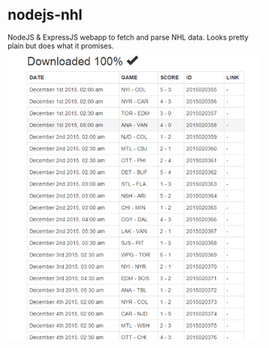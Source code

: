 # nodejs-nhl
NodeJS &amp; ExpressJS webapp to fetch and parse NHL data. Looks pretty plain but does what it promises.
![alt tag](https://github.com/paulyv/nodejs-nhl/raw/master/screenshot.png)
